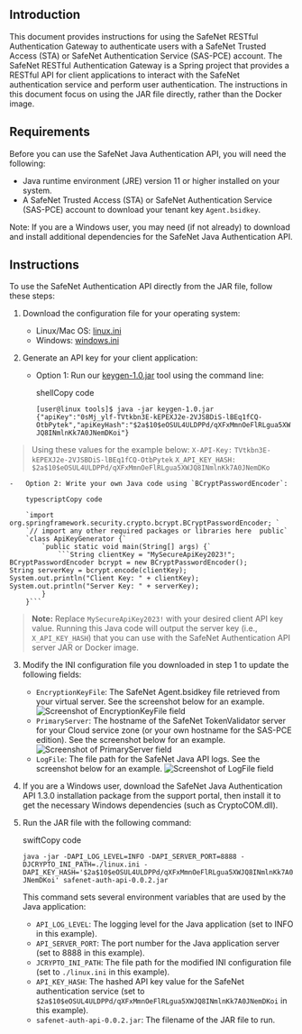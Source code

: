 ## Introduction

This document provides instructions for using the SafeNet RESTful Authentication Gateway to authenticate users with a SafeNet Trusted Access (STA) or SafeNet Authentication Service (SAS-PCE) account. The SafeNet RESTful Authentication Gateway is a Spring project that provides a RESTful API for client applications to interact with the SafeNet authentication service and perform user authentication. The instructions in this document focus on using the JAR file directly, rather than the Docker image.

## Requirements

Before you can use the SafeNet Java Authentication API, you will need the following:

-   Java runtime environment (JRE) version 11 or higher installed on your system.
-   A SafeNet Trusted Access (STA) or SafeNet Authentication Service (SAS-PCE) account to download your tenant key `Agent.bsidkey`.

Note: If you are a Windows user, you may need (if not already) to download and install additional dependencies for the SafeNet Java Authentication API.

## Instructions

To use the SafeNet Authentication API directly from the JAR file, follow these steps:

1.  Download the configuration file for your operating system:
    -   Linux/Mac OS: [linux.ini](https://github.com/thalesdemo/safenet-auth-api/raw/main/config/linux.ini)
    -   Windows: [windows.ini](https://github.com/thalesdemo/safenet-auth-api/raw/main/config/windows.ini)
    
2.  Generate an API key for your client application:
    
    -   Option 1: Run our [keygen-1.0.jar](https://github.com/thalesdemo/safenet-auth-api/blob/main/tools/keygen-1.0.jar) tool using the command line:
        
        shellCopy code
        
        `[user@linux tools]$ java -jar keygen-1.0.jar {"apiKey":"0sMj_ylf-TVtkbn3E-kEPEXJ2e-2VJSBDiS-lBEq1fCQ-OtbPytek","apiKeyHash":"$2a$10$eOSUL4ULDPPd/qXFxMmnOeFlRLgua5XWJQ8INmlnKk7A0JNemDKoi"}`

> Using these values for the example below:
> `X-API-Key:` `TVtkbn3E-kEPEXJ2e-2VJSBDiS-lBEq1fCQ-OtbPytek` 
> `X_API_KEY_HASH: $2a$10$eOSUL4ULDPPd/qXFxMmnOeFlRLgua5XWJQ8INmlnKk7A0JNemDKo`

    -   Option 2: Write your own Java code using `BCryptPasswordEncoder`:
        
        typescriptCopy code
        
        `import org.springframework.security.crypto.bcrypt.BCryptPasswordEncoder; `
        `// import any other required packages or libraries here  public`
        `class ApiKeyGenerator {`
	        `public static void main(String[] args) {`
		        ```String clientKey = "MySecureApiKey2023!";         BCryptPasswordEncoder bcrypt = new BCryptPasswordEncoder();         String serverKey = bcrypt.encode(clientKey);         System.out.println("Client Key: " + clientKey);         System.out.println("Server Key: " + serverKey);     
		    } 
		}```
        
> 	**Note:** Replace `MySecureApiKey2023!` with your desired client API key value. Running this Java code will output the server key (i.e., `X_API_KEY_HASH`) that you can use with the SafeNet Authentication API server JAR or Docker image.
		  

3.  Modify the INI configuration file you downloaded in step 1 to update the following fields:
    
    -   `EncryptionKeyFile`: The SafeNet Agent.bsidkey file retrieved from your virtual server. See the screenshot below for an example. ![Screenshot of EncryptionKeyFile field](https://github.com/thalesdemo/safenet-auth-api/raw/main/images/jar/screenshot1.png)
    -   `PrimaryServer`: The hostname of the SafeNet TokenValidator server for your Cloud service zone (or your own hostname for the SAS-PCE edition). See the screenshot below for an example. ![Screenshot of PrimaryServer field](https://github.com/thalesdemo/safenet-auth-api/raw/main/images/jar/screenshot2.png)
    -   `LogFile`: The file path for the SafeNet Java API logs. See the screenshot below for an example. ![Screenshot of LogFile field](https://github.com/thalesdemo/safenet-auth-api/raw/main/images/jar/screenshot3.png)
4.  If you are a Windows user, download the SafeNet Java Authentication API 1.3.0 installation package from the support portal, then install it to get the necessary Windows dependencies (such as CryptoCOM.dll).
    
5.  Run the JAR file with the following command:
    
    swiftCopy code
    
    `java -jar -DAPI_LOG_LEVEL=INFO -DAPI_SERVER_PORT=8888 -DJCRYPTO_INI_PATH=./linux.ini -DAPI_KEY_HASH='$2a$10$eOSUL4ULDPPd/qXFxMmnOeFlRLgua5XWJQ8INmlnKk7A0JNemDKoi' safenet-auth-api-0.0.2.jar`
    
    This command sets several environment variables that are used by the Java application:
    
    -   `API_LOG_LEVEL`: The logging level for the Java application (set to INFO in this example).
    -   `API_SERVER_PORT`: The port number for the Java application server (set to 8888 in this example).
    -   `JCRYPTO_INI_PATH`: The file path for the modified INI configuration file (set to `./linux.ini` in this example).
    -   `API_KEY_HASH`: The hashed API key value for the SafeNet authentication service (set to `$2a$10$eOSUL4ULDPPd/qXFxMmnOeFlRLgua5XWJQ8INmlnKk7A0JNemDKoi` in this example).
    -   `safenet-auth-api-0.0.2.jar`: The filename of the JAR file to run.

